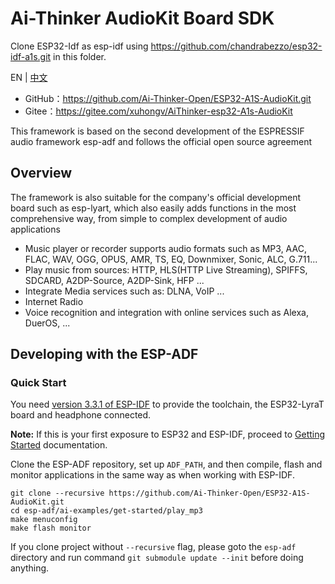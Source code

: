 
# Ai-Thinker AudioKit Board SDK
Clone ESP32-Idf as esp-idf using https://github.com/chandrabezzo/esp32-idf-a1s.git in this folder.

EN | [中文](./README-zh.md)


- GitHub：https://github.com/Ai-Thinker-Open/ESP32-A1S-AudioKit.git
- Gitee：https://gitee.com/xuhongv/AiThinker-esp32-A1s-AudioKit

This framework is based on the second development of the ESPRESSIF audio framework esp-adf and follows the official open source agreement

## Overview


The framework is also suitable for the company's official development board such as esp-lyart, which also easily adds functions in the most comprehensive way, from simple to complex development of audio applications

- Music player or recorder supports audio formats such as MP3, AAC, FLAC, WAV, OGG, OPUS, AMR, TS, EQ, Downmixer, Sonic, ALC, G.711...
- Play music from sources: HTTP, HLS(HTTP Live Streaming), SPIFFS, SDCARD,  A2DP-Source, A2DP-Sink, HFP ...
- Integrate Media services such as: DLNA, VoIP ...
- Internet Radio
- Voice recognition and integration with online services such as Alexa, DuerOS, ...

## Developing with the ESP-ADF

### Quick Start


You need [version 3.3.1 of ESP-IDF](https://docs.espressif.com/projects/esp-idf/en/v3.3.1/versions.html) to provide the toolchain, the ESP32-LyraT board and headphone connected.

**Note:**  If this is your first exposure to ESP32 and ESP-IDF, proceed to [Getting Started](https://docs.espressif.com/projects/esp-idf/en/v3.3.1/get-started/index.html) documentation.

Clone the ESP-ADF repository, set up `ADF_PATH`, and then compile, flash and monitor applications in the same way as when working with ESP-IDF.

```
git clone --recursive https://github.com/Ai-Thinker-Open/ESP32-A1S-AudioKit.git
cd esp-adf/ai-examples/get-started/play_mp3
make menuconfig
make flash monitor
```

If you clone project without `--recursive` flag, please goto the `esp-adf` directory and run command `git submodule update --init` before doing anything.
